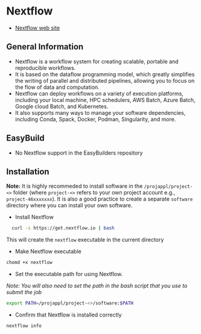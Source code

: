 # Nextflow

* [Nextflow web site](https://www.nextflow.io/index.html)

## General Information

* Nextflow is a workflow system for creating scalable, portable and reproducible workflows.
* It is based on the dataflow programming model, which greatly simplifies the writing of parallel and distributed pipelines, allowing you to focus on the flow of data and computation.
* Nextflow can deploy workflows on a variety of execution platforms, including your local machine, HPC schedulers, AWS Batch, Azure Batch, Google cloud Batch, and Kubernetes.
* It also supports many ways to manage your software dependencies, including Conda, Spack, Docker, Podman, Singularity, and more.

## EasyBuild

* No Nextflow support in the EasyBuilders repository

## Installation

**Note:** It is highly recommeded to install software in the `/projappl/project-<>` folder (where `project-<>` refers to your own project account e.g., `project-46xxxxxxx`). It is also a good practice to create a separate `software` directory where you can install your own software.

* Install Nextflow

```bash
  curl -s https://get.nextflow.io | bash
```
This will create the `nextflow` executable in the current directory

* Make Nextflow executable

```bash
chomd +x nextflow
```

* Set the executable path for using Nextflow.

*Note: You will also need to set the path in the bash script that you use to submit the job*

```bash
export PATH=/projappl/project-<>/software:$PATH
```

* Confirm that Nextflow is installed correctly

```bash
nextflow info
```

